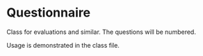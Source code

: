 Questionnaire
=============

Class for evaluations and similar. The questions will be numbered. 

Usage is demonstrated in the class file.
